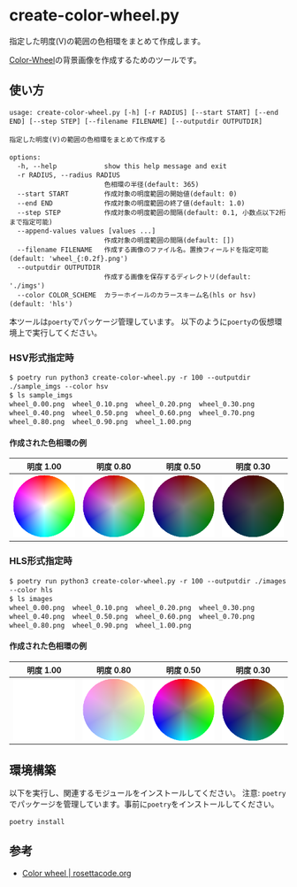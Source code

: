 # create-color-wheel.py

指定した明度(V)の範囲の色相環をまとめて作成します。

[Color-Wheel](https://github.com/kantas-spike/Color-Wheel)の背景画像を作成するためのツールです。

## 使い方

~~~text
usage: create-color-wheel.py [-h] [-r RADIUS] [--start START] [--end END] [--step STEP] [--filename FILENAME] [--outputdir OUTPUTDIR]

指定した明度(V)の範囲の色相環をまとめて作成する

options:
  -h, --help            show this help message and exit
  -r RADIUS, --radius RADIUS
                        色相環の半径(default: 365)
  --start START         作成対象の明度範囲の開始値(default: 0)
  --end END             作成対象の明度範囲の終了値(default: 1.0)
  --step STEP           作成対象の明度範囲の間隔(default: 0.1, 小数点以下2桁まで指定可能)
  --append-values values [values ...]
                        作成対象の明度範囲の間隔(default: [])
  --filename FILENAME   作成する画像のファイル名。置換フィールドを指定可能(default: 'wheel_{:0.2f}.png')
  --outputdir OUTPUTDIR
                        作成する画像を保存するディレクトリ(default: './imgs')
  --color COLOR_SCHEME  カラーホイールのカラースキーム名(hls or hsv) (default: 'hls')
~~~

本ツールは`poerty`でパッケージ管理しています。
以下のように`poerty`の仮想環境上で実行してください。

### HSV形式指定時

~~~shell
$ poetry run python3 create-color-wheel.py -r 100 --outputdir ./sample_imgs --color hsv
$ ls sample_imgs
wheel_0.00.png  wheel_0.10.png  wheel_0.20.png  wheel_0.30.png  wheel_0.40.png  wheel_0.50.png  wheel_0.60.png  wheel_0.70.png  wheel_0.80.png  wheel_0.90.png  wheel_1.00.png
~~~

#### 作成された色相環の例

|明度 1.00|明度 0.80|明度 0.50|明度 0.30|
|:---:|:---:|:---:|:---:|
|![wheel_1.00.png](sample_imgs/wheel_1.00.png)|![wheel_0.80.png](sample_imgs/wheel_0.80.png)|![wheel_0.50.png](sample_imgs/wheel_0.50.png)|![wheel_0.40.png](sample_imgs/wheel_0.30.png)|

### HLS形式指定時

~~~shell
$ poetry run python3 create-color-wheel.py -r 100 --outputdir ./images --color hls
$ ls images
wheel_0.00.png  wheel_0.10.png  wheel_0.20.png  wheel_0.30.png  wheel_0.40.png  wheel_0.50.png  wheel_0.60.png  wheel_0.70.png  wheel_0.80.png  wheel_0.90.png  wheel_1.00.png
~~~

#### 作成された色相環の例

|明度 1.00|明度 0.80|明度 0.50|明度 0.30|
|:---:|:---:|:---:|:---:|
|![wheel_1.00.png](images/wheel_1.00.png)|![wheel_0.80.png](images/wheel_0.80.png)|![wheel_0.50.png](images/wheel_0.50.png)|![wheel_0.30.png](images/wheel_0.30.png)|


## 環境構築

以下を実行し、関連するモジュールをインストールしてください。 注意: `poetry` でパッケージを管理しています。事前に`poetry`をインストールしてください。

~~~shell
poetry install
~~~

## 参考

- [Color wheel | rosettacode.org](https://rosettacode.org/wiki/Color_wheel#Python)